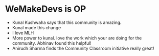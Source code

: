 # WeMakeDevs is OP

- Kunal Kushwaha says that this community is amazing.
- Kunal made this change
- I love MLH
- More power to kunal. love the work which your are doing for the community.
Abhinav found this helpful!
- Anirudh Sharma finds the Community Classroom initiative really great!
